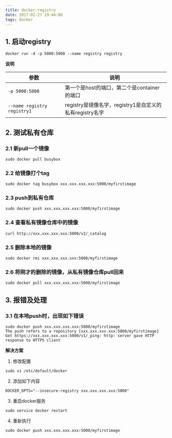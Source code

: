 ```yaml
---
title: docker-registry
date: 2017-02-27 19:44:00
tags: docker
---
```


## 1. 启动registry
```
docker run -d -p 5000:5000 --name registry registry
```
**说明**

| 参数                      | 说明                                                    |  
| -----                     | ------                                                  |
| `-p 5000:5000`              | 第一个是host的端口，第二个是container的端口             |
| `--name registry registry1` | registry是镜像名字，registry1是自定义的私有registry名字 |

## 2. 测试私有仓库

### 2.1 新pull一个镜像
```
sudo docker pull busybox
```

### 2.2 给镜像打个tag
```
sudo docker tag busybox xxx.xxx.xxx.xxx:5000/myfirstimage
```
### 2.3 push到私有仓库
```
sudo docker push xxx.xxx.xxx.xxx:5000/myfirstimage
```

### 2.4 查看私有镜像仓库中的镜像
```
curl http://xxx.xxx.xxx.xxx:5000/v2/_catalog
```

### 2.5 删除本地的镜像
```
sudo docker rmi xxx.xxx.xxx.xxx:5000/myfirstimage
```

### 2.6 将刚才的删除的镜像，从私有镜像仓库pull回来
```
sudo docker pull xxx.xxx.xxx.xxx:5000/myfirstimage
```


## 3. 报错及处理
### 3.1 在本地push时，出现如下错误
```
sudo docker push xxx.xxx.xxx.xxx:5000/myfirstimage
The push refers to a repository [xxx.xxx.xxx.xxx:5000/myfirstimage]
Get https://xxx.xxx.xxx.xxx:5000/v1/_ping: http: server gave HTTP response to HTTPS client
```
**解决方案**
1. 修改配置
```
sudo vi /etc/default/docker
```
2. 添加如下内容
```
DOCKER_OPTS="--insecure-registry xxx.xxx.xxx.xxx:5000"
```
3. 重启docker服务
```
sudo service docker restart
```
4. 重新执行
```
sudo docker push xxx.xxx.xxx.xxx:5000/myfirstimage
```

